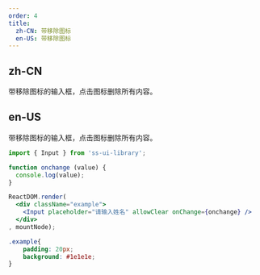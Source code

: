 ```yaml
---
order: 4
title:
  zh-CN: 带移除图标
  en-US: 带移除图标
---
```


## zh-CN

带移除图标的输入框，点击图标删除所有内容。

## en-US

带移除图标的输入框，点击图标删除所有内容。

```jsx
import { Input } from 'ss-ui-library';

function onchange (value) {
  console.log(value);
}

ReactDOM.render(
  <div className="example">
    <Input placeholder="请输入姓名" allowClear onChange={onchange} />
  </div>
, mountNode);
```
```css
.example{
    padding: 20px;
    background: #1e1e1e;
}
```
<style>
.ss-input {
   margin-bottom: 20px;
}
</style>

